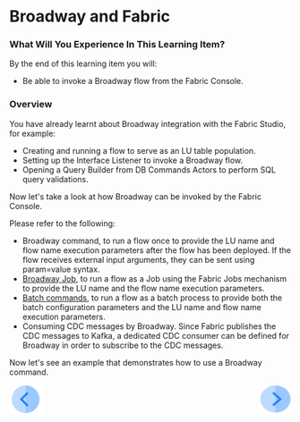 # Broadway and Fabric

### What Will You Experience In This Learning Item?

By the end of this learning item you will:

- Be able to invoke a Broadway flow from the Fabric Console.



### Overview

You have already learnt about Broadway integration with the Fabric Studio, for example:
* Creating and running a flow to serve as an LU table population.
* Setting up the Interface Listener to invoke a Broadway flow.
* Opening a Query Builder from DB Commands Actors to perform SQL query validations.

Now let's take a look at how Broadway can be invoked by the Fabric Console. 

Please refer to the following:

* Broadway command, to run a flow once to provide the LU name and flow name execution parameters after the flow has been deployed. If the flow receives external input arguments, they can be sent using param=value syntax. 
* [Broadway Job](/articles/20_jobs_and_batch_services/05_create_a_new_broadway_job.md), to run a flow as a Job using the Fabric Jobs mechanism to provide the LU name and the flow name execution parameters.
* [Batch commands](/articles/20_jobs_and_batch_services/15_batch_broadway_commands.md), to run a flow as a batch process to provide both the batch configuration parameters and the LU name and flow name execution parameters.
* Consuming CDC messages by Broadway. Since Fabric publishes the CDC messages to Kafka, a dedicated CDC consumer can be defined for Broadway in order to subscribe to the CDC messages.



Now let's see an example that demonstrates how to use a Broadway command.



[![Previous](/articles/images/Previous.png)](19_broadway_addl_features_exercise_solution.md)[<img align="right" width="60" height="54" src="/articles/images/Next.png">](21_broadway_and_fabric_example.md)

